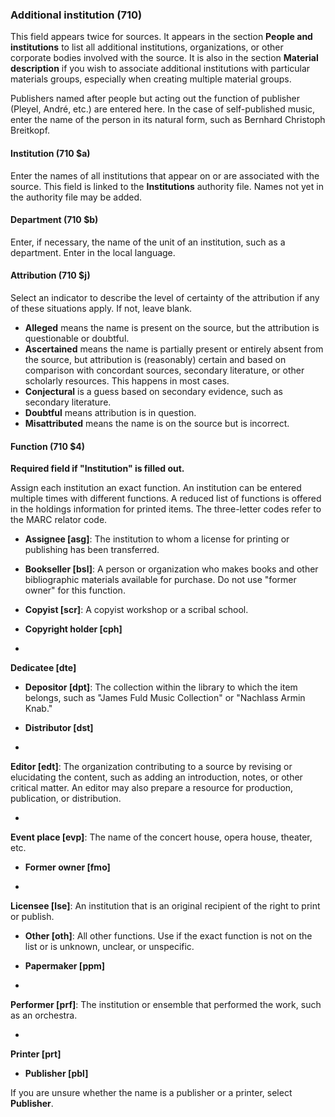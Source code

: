### Additional institution (710)  

This field appears twice for sources. It appears in the section **People and institutions** to list all additional institutions, organizations, or other corporate bodies involved with the source. It is also in the section **Material description** if you wish to associate additional institutions with particular materials groups, especially when creating multiple material groups.

Publishers named after people but acting out the function of publisher (Pleyel, André, etc.) are entered here. In the case of self-published music, enter the name of the person in its natural form, such as Bernhard Christoph Breitkopf.

#### Institution (710 $a) 

Enter the names of all institutions that appear on or are associated with the source. This field is linked to the **Institutions** authority file. Names not yet in the authority file may be added.

#### Department (710 $b) 

Enter, if necessary, the name of the unit of an institution, such as a department. Enter in the local language.

#### Attribution (710 $j) 

Select an indicator to describe the level of certainty of the attribution if any of these situations apply. If not, leave blank.

- **Alleged** means the name is present on the source, but&nbsp;the attribution is questionable or doubtful.
- **Ascertained** means the name is partially present or entirely absent from the source, but attribution is (reasonably) certain and based on comparison with concordant sources, secondary literature, or other scholarly resources. This happens in most cases.
- **Conjectural** is a guess based on secondary evidence, such as secondary literature. 
- **Doubtful** means attribution is in question. 
- **Misattributed** means the name is on the source but is incorrect. 

#### Function (710 $4) 

**Required field if "Institution" is filled out.**

Assign each institution an exact function. An institution can be entered multiple times with different functions. A reduced list of functions is offered in the holdings information for printed items. The three-letter codes refer to the MARC relator code.

- **Assignee [asg]**: The institution to whom a license for printing or publishing has been transferred.
- **Bookseller [bsl]**: A person or organization who makes books and other bibliographic materials available for purchase. Do not use "former owner" for this function.

- **Copyist [scr]**: A copyist workshop or a scribal school.

- **Copyright holder [cph]**

- 

**Dedicatee [dte]**

- **Depositor [dpt]**: The collection within the library to which the item belongs, such as "James Fuld Music Collection" or "Nachlass Armin Knab."

- **Distributor [dst]**  
- 

**Editor [edt]**: The organization contributing to a source by revising or elucidating the content, such as adding an introduction, notes, or other critical matter. An editor may also prepare a resource for production, publication, or distribution.

- 

**Event place [evp]**: The name of the concert house, opera house, theater, etc.

- **Former owner [fmo]**

- 

**Licensee [lse]**: An institution that is an original recipient of the right to print or publish.

- **Other [oth]**: All other functions. Use if the exact function is not on the list or is unknown, unclear, or unspecific.

- **Papermaker [ppm]**  
- 

**Performer [prf]**: The institution or ensemble that performed the work, such as an orchestra.

- 

**Printer [prt]**

- **Publisher [pbl]**  

If you are unsure whether the name is a publisher or a printer, select **Publisher**.